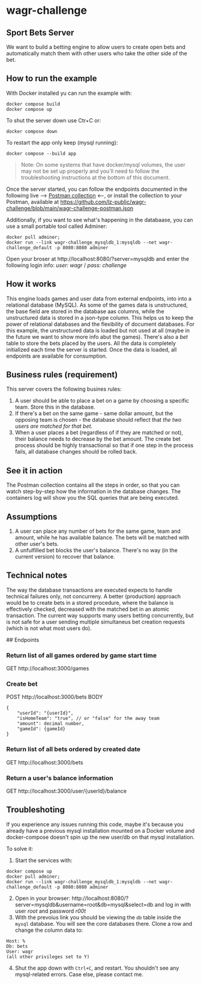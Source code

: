 # wagr-challenge
## Sport Bets Server

We want to build a betting engine to allow users to create open bets and automatically match them with other users who take the other side of the bet.

## How to run the example

With  Docker installed yu can run the example with:

```
docker compose build
docker compose up
```

To shut the server down use Ctr+C or:
```
docker compose down
```

To restart the app only keep (mysql running):
```
docker compose --build app
```

> Note: On some systems that have docker/mysql volumes, the user may not be set up properly and you'll need to follow the troubleshooting instructions at the bottom of this document. 

Once the server started, you can follow the endpoints documented in the following live --> [Postman collection](https://documenter.getpostman.com/view/11980407/Tzeah5gV) <--, or install the collection to your Postman, available at https://github.com/lz-public/wagr-challenge/blob/main/wagr-challenge-postman.json

Additionally, if you want to see what's happening in the databaase, you can use a small portable tool called Adminer:

```
docker pull adminer;  
docker run --link wagr-challenge_mysqldb_1:mysqldb --net wagr-challenge_default -p 8080:8080 adminer
```
Open your broser at http://localhost:8080/?server=mysqldb and enter the following login info: *user: wagr* / *pass: challenge*

## How it works
This engine loads games and user data from external endpoints, into into a relational database (MySQL). As some of the games data is unstructured, the base field are stored in the database aas columns, while the unstructured data is stored in a json-type column. This helps us to keep the power of relational databases and the flexibility of document databases. For this example, the unstructured data is loaded but not used at all (maybe in the future we want to show more info abut the games). There's also a *bet* table to store the bets placed by the users. All the data is completely initialized each time the server is started. Once the data is loaded, all endpoints are available for consumption. 

## Business rules (requirement)
This server covers the following busines rules:
1. A user should be able to place a bet on a game by choosing a specific team. Store this in the database.  
2. If there's a bet on the same game - same dollar amount, but the opposing team is chosen - the database should reflect that *the two users are matched for that bet.*  
3. When a user places a bet (regardless of if they are matched or not), their balance needs to decrease by the bet amount. The create bet process should be highly transactional so that if one step in the process fails, all database changes should be rolled back.

## See it in action
The Postman collection contains all the steps in order, so that you can watch step-by-step how the information in the database changes. The containers log will show you the SQL queries that are being executed.

## Assumptions
1. A user can place any number of bets for the same game, team and amount, while he has available balance. The bets will be matched with other user's bets.
2. A unfulfilled bet blocks the user's balance. There's no way (in the current version) to recover that balance.

## Technical notes
The way the database transactions are executed expects to handle technical failures only, not concurreny. A better (production) approach would be to create bets in a stored procedure, where the balance is effectively checked, decreased with the matched bet in an atomic transaction. The current way supports many users betting concurrently, but is not safe for a user sending multiple simultaneus bet creation requests (which is not what most users do).

## Endpoints

### Return list of all games ordered by game start time
GET http://localhost:3000/games

### Create bet
POST http://localhost:3000/bets
BODY

```
{
    "userId": "{userId}",
    "isHomeTeam": "true", // or "false" for the away team
    "amount": decimal number,
    "gameId": {gameId}
}
```

### Return list of all bets ordered by created date
GET http://localhost:3000/bets

### Return a user's balance information
GET http://localhost:3000/user/{userId}/balance


## Troubleshoting
If you experience any issues running this code, maybe it's because you already have a previous mysql installation mounted on a Docker volume and docker-compose doesn't spin up the new user/db on that mysql installation.

To solve it:
1. Start the services with:
```
docker compose up
docker pull adminer;  
docker run --link wagr-challenge_mysqldb_1:mysqldb --net wagr-challenge_default -p 8080:8080 adminer
```
2. Open in your browser: http://localhost:8080/?server=mysqldb&username=root&db=mysql&select=db and log in with user *root* and password *r00t*
3. With the prevoius link you should be viewing the `db` table inside the `mysql` database. You will see the core databases there. Clone a row and change the column data to:
```
Host: %
Db: bets
User: wagr
(all other privileges set to Y)
```
4. Shut the app down with `Ctrl+C`, and restart. You shouldn't see any mysql-related errors. Case else, please contact me.



